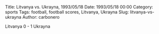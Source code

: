 Title: Litvanya vs. Ukrayna, 1993/05/18
Date: 1993/05/18 00:00
Category: sports
Tags: football, football scores, Litvanya, Ukrayna
Slug: litvanya-vs-ukrayna
Author: carbonero


Litvanya 0 - 1 Ukrayna
